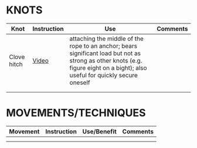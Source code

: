 KNOTS
======

Knot | Instruction | Use | Comments
--- | --- | --- | ---
Clove hitch | [Video][1] | attaching the middle of the rope to an anchor; bears significant load but not as strong as other knots (e.g. figure eight on a bight); also useful for quickly secure oneself |
 |  |  | 
 |  |  |


[1]: https://www.youtube.com/watch?v=mrUUbwGKVFo


MOVEMENTS/TECHNIQUES
====================

Movement | Instruction | Use/Benefit | Comments
--- | --- | --- | ---
 |  |  |
 |  |  |



